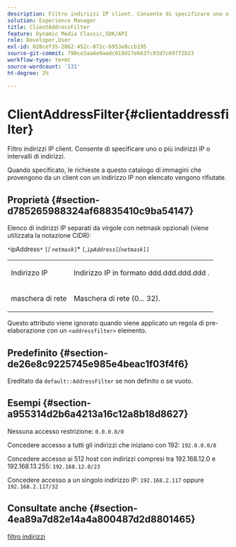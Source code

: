 ```yaml
---
description: Filtro indirizzi IP client. Consente di specificare uno o più indirizzi IP o intervalli di indirizzi.
solution: Experience Manager
title: ClientAddressFilter
feature: Dynamic Media Classic,SDK/API
role: Developer,User
exl-id: 028cef35-2862-452c-872c-b953e8ccb195
source-git-commit: 790ce3aa4e9aadc019d17e663fc93d7c69772b23
workflow-type: tm+mt
source-wordcount: '131'
ht-degree: 2%

---
```


# ClientAddressFilter{#clientaddressfilter}

Filtro indirizzi IP client. Consente di specificare uno o più indirizzi IP o intervalli di indirizzi.

Quando specificato, le richieste a questo catalogo di immagini che provengono da un client con un indirizzo IP non elencato vengono rifiutate.

## Proprietà {#section-d785265988324af68835410c9ba54147}

Elenco di indirizzi IP separati da virgole con netmask opzionali (viene utilizzata la notazione CIDR):

`*`ipAddress`*` `[`/ *`netmask`*`]`&#42; `[`,*`ipAddress`*`[`/*`netmask`*`]]`

<table id="simpletable_9F82BB0D42A9434883F2F70A2A92898C"> 
 <tr class="strow"> 
  <td class="stentry"> <p><span class="varname"> Indirizzo IP</span> </p> </td> 
  <td class="stentry"> <p>Indirizzo IP in <span class="varname"> formato ddd.ddd.ddd.ddd</span> . </p></td> 
 </tr> 
 <tr class="strow"> 
  <td class="stentry"> <p><span class="varname"> maschera di rete</span> </p></td> 
  <td class="stentry"> <p>Maschera di rete (0... 32). </p></td> 
 </tr> 
</table>

Questo attributo viene ignorato quando viene applicato un regola di pre-elaborazione con un `<addressfilter>` elemento.

## Predefinito {#section-de26e8c9225745e985e4beac1f03f4f6}

Ereditato da `default::AddressFilter` se non definito o se vuoto.

## Esempi {#section-a955314d2b6a4213a16c12a8b18d8627}

Nessuna accesso restrizione: `0.0.0.0/0`

Concedere accesso a tutti gli indirizzi che iniziano con 192: `192.0.0.0/8`

Concedere accesso ai 512 host con indirizzi compresi tra 192.168.12.0 e 192.168.13.255: `192.168.12.0/23`

Concedere accesso a un singolo indirizzo IP: `192.168.2.117` oppure `192.168.2.117/32`

## Consultate anche {#section-4ea89a7d82e14a4a800487d2d8801465}

[filtro indirizzi](../../../../../is-api/image-catalog/image-serving-api-ref/c-image-catalog-reference/c-rule-set-reference/r-addressfilter-rule.md#reference-48c369f56ecd4034b410da5a94a9dfd1)
